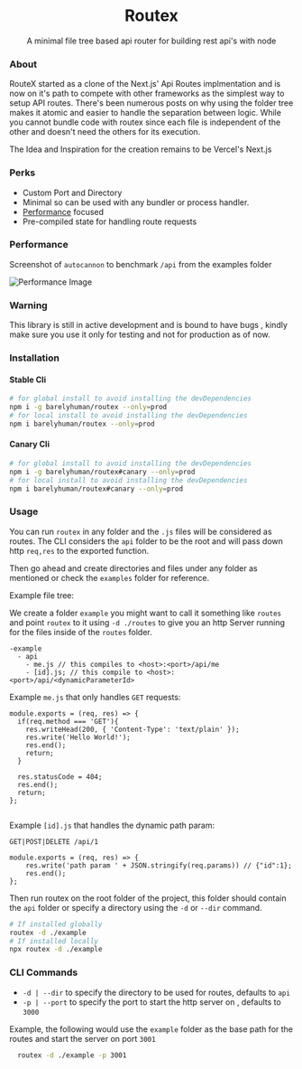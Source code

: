 <h1 align="center">Routex</h1>
<p align="center">A minimal file tree based api router for building rest api's with node</p>

### About

RouteX started as a clone of the Next.js' Api Routes implmentation and is now on it's path to compete with other frameworks as the simplest way to setup API routes. There's been numerous posts on why using the folder tree makes it atomic and easier to handle the separation between logic. While you cannot bundle code with routex since each file is independent of the other and doesn't need the others for its execution.

The Idea and Inspiration for the creation remains to be Vercel's Next.js

### Perks

-   Custom Port and Directory
-   Minimal so can be used with any bundler or process handler.
-   [Performance](#Performance) focused
-   Pre-compiled state for handling route requests

### Performance

Screenshot of `autocannon` to benchmark `/api` from the examples folder

![Performance Image](https://raw.githubusercontent.com/barelyhuman/routex/2bad4f3a4473c6bf4a8a1bfe367d8cf640998542/docs/perf.png)

### Warning

This library is still in active development and is bound to have bugs , kindly make sure you use it only for testing and not for production as of now.

### Installation

#### Stable Cli

```sh
# for global install to avoid installing the devDependencies
npm i -g barelyhuman/routex --only=prod
# for local install to avoid installing the devDependencies
npm i barelyhuman/routex --only=prod

```

#### Canary Cli

```sh
# for global install to avoid installing the devDependencies
npm i -g barelyhuman/routex#canary --only=prod
# for local install to avoid installing the devDependencies
npm i barelyhuman/routex#canary --only=prod
```

### Usage

You can run `routex` in any folder and the `.js` files will be considered as routes.
The CLI considers the `api` folder to be the root and will pass down http `req,res` to the exported function.

Then go ahead and create directories and files under any folder as mentioned or check the `examples` folder for reference.

Example file tree:

We create a folder `example` you might want to call it something like `routes` and point `routex` to it using `-d ./routes` to give you an http Server running for the files inside of the `routes` folder.

```
-example
  - api
    - me.js // this compiles to <host>:<port>/api/me
    - [id].js; // this compile to <host>:<port>/api/<dynamicParameterId>
```

Example `me.js` that only handles `GET` requests:

```
module.exports = (req, res) => {
  if(req.method === 'GET'){
    res.writeHead(200, { 'Content-Type': 'text/plain' });
    res.write('Hello World!');
    res.end();
    return;
  }

  res.statusCode = 404;
  res.end();
  return;
};


```

Example `[id].js` that handles the dynamic path param:

`GET|POST|DELETE /api/1`

```
module.exports = (req, res) => {
    res.write('path param ' + JSON.stringify(req.params)) // {"id":1};
    res.end();
};

```

Then run routex on the root folder of the project, this folder should contain the `api` folder or specify a directory using the `-d` or `--dir` command.

```sh
# If installed globally
routex -d ./example
# If installed locally
npx routex -d ./example

```

### CLI Commands

-   `-d | --dir` to specify the directory to be used for routes, defaults to `api`
-   `-p | --port` to specify the port to start the http server on , defaults to `3000`

Example, the following would use the `example` folder as the base path for the routes and start the server on port `3001`

```sh
  routex -d ./example -p 3001

```
